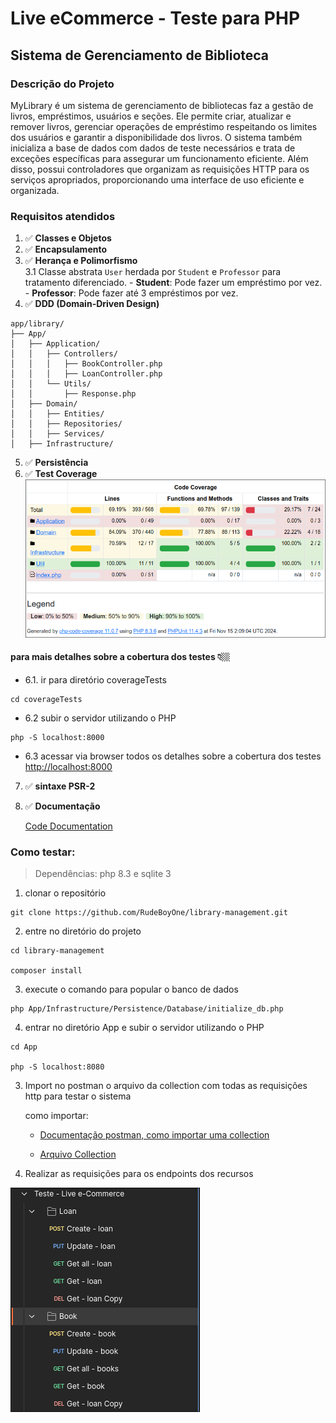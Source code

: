 # Live eCommerce - Teste para PHP

## Sistema de Gerenciamento de Biblioteca

### Descrição do Projeto
MyLibrary é um sistema de gerenciamento de bibliotecas faz a gestão de livros, empréstimos, usuários e seções. Ele permite criar, atualizar e remover livros, gerenciar operações de empréstimo respeitando os limites dos usuários e garantir a disponibilidade dos livros. O sistema também inicializa a base de dados com dados de teste necessários e trata de exceções específicas para assegurar um funcionamento eficiente. Além disso, possui controladores que organizam as requisições HTTP para os serviços apropriados, proporcionando uma interface de uso eficiente e organizada.

### Requisitos atendidos

1. ✅ **Classes e Objetos**
2. ✅ **Encapsulamento**
3. ✅ **Herança e Polimorfismo**  
  3.1 Classe abstrata `User` herdada por `Student` e `Professor` para tratamento diferenciado. - **Student**: Pode fazer um empréstimo por vez. - **Professor**: Pode fazer até 3 empréstimos por vez.
4. ✅ **DDD (Domain-Driven Design)**  
```
app/library/
├── App/
│   ├── Application/
│   │   ├── Controllers/
│   │   │   ├── BookController.php
│   │   │   ├── LoanController.php
│   │   └── Utils/
│   │       ├── Response.php
│   ├── Domain/
│   │   ├── Entities/
│   │   ├── Repositories/
│   │   ├── Services/
│   ├── Infrastructure/

```

5. ✅ **Persistência**
6. ✅ **Test Coverage**  
![Tests Coverage](documentation/testsCoverage.png)

#### para mais detalhes sobre a cobertura dos testes  👇🏼
  - 6.1. ir para diretório coverageTests
  ``` shell
  cd coverageTests
  ```
  - 6.2 subir o servidor utilizando o PHP
  ```shell
  php -S localhost:8000
  ```
  - 6.3 acessar via browser todos os detalhes sobre a cobertura dos testes  
    [http://localhost:8000](http://localhost:8000)

7. ✅ **sintaxe PSR-2**
8. ✅ **Documentação**

    [Code Documentation](https://rudeboyone.github.io/library-management/)


### Como testar:
> Dependências: php 8.3 e sqlite 3

1. clonar o repositório
 ```
git clone https://github.com/RudeBoyOne/library-management.git
```

2. entre no diretório do projeto
```shell
cd library-management

composer install
```

3. execute o comando para popular o banco de dados
```shell
php App/Infrastructure/Persistence/Database/initialize_db.php
```

4. entrar no diretório App e subir o servidor utilizando o PHP
```shell
cd App 

php -S localhost:8080
```

3. Import no postman o arquivo da collection com todas as requisições http para testar o sistema

    como importar:

      - [Documentação postman, como importar uma collection](https://learning.postman.com/docs/getting-started/importing-and-exporting/importing-data/)

      - [Arquivo Collection](<documentation/Teste - Live e-Commerce.postman_collection.json>)

4. Realizar as requisições para os endpoints dos recursos

![Image example Run Collection Postman](documentation/requests.png)
